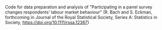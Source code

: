 Code for data preparation and analysis of "Participating in a panel survey changes respondents’ labour market behaviour" (R. Bach and S. Eckman, forthcoming in Journal of the Royal Statistical Society, Series A: Statistics in Society, https://doi.org/10.1111/rssa.12367)
